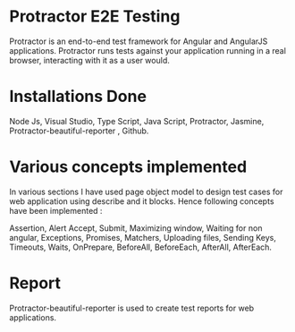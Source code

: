# Protractor E2E Testing

Protractor is an end-to-end test framework for Angular and AngularJS applications. Protractor runs tests against your application running in a real browser, interacting with it as a user would.

# Installations Done
Node Js, Visual Studio, Type Script, Java Script, Protractor, Jasmine, Protractor-beautiful-reporter , Github.

# Various concepts implemented
In various sections I have used page object model to design test cases for web application using describe and it blocks. Hence following concepts have been implemented :

Assertion, Alert Accept, Submit, Maximizing window, Waiting for non angular, Exceptions, Promises, Matchers, Uploading files, Sending Keys, Timeouts, Waits, OnPrepare, BeforeAll, BeforeEach, AfterAll, AfterEach.

# Report
Protractor-beautiful-reporter is used to create test reports for web applications.

